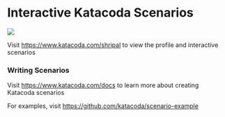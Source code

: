 # Interactive Katacoda Scenarios

[![](http://shields.katacoda.com/katacoda/shripal/count.svg)](https://www.katacoda.com/shripal "Get your profile on Katacoda.com")

Visit https://www.katacoda.com/shripal to view the profile and interactive scenarios

### Writing Scenarios
Visit https://www.katacoda.com/docs to learn more about creating Katacoda scenarios

For examples, visit https://github.com/katacoda/scenario-example
